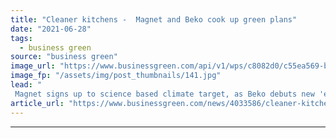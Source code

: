```yaml
---
title: "Cleaner kitchens -  Magnet and Beko cook up green plans"
date: "2021-06-28"
tags: 
  - business green
source: "business green"
image_url: "https://www.businessgreen.com/api/v1/wps/c8082d0/c55ea569-b920-44be-9c7e-e017e8e6ce91/3/Beko-coffee-machine-185x114.jpg"
image_fp: "/assets/img/post_thumbnails/141.jpg"
lead: "
 Magnet signs up to science based climate target, as Beko debuts new 'eco-friendly' appliances ..."
article_url: "https://www.businessgreen.com/news/4033586/cleaner-kitchens-magnet-beko-cook-green-plans"
---
```


---
